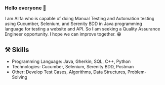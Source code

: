 ### Hello everyone 👋
I am Alifa who is capable of doing Manual Testing and Automation testing using Cucumber, Selenium, and Serenity BDD in Java programming language for testing a website and API. So I am seeking a Quality Assurance Engineer opportunity. I hope we can improve together. 😁

## ⚒ Skills
* Programming Language: Java, Gherkin, SQL, C++, Python
* Technologies: Cucumber, Selenium, Serenity BDD, Postman
* Other: Develop Test Cases, Algorithms, Data Structures, Problem-Solving


<!--
**alifalmr/alifalmr** is a ✨ _special_ ✨ repository because its `README.md` (this file) appears on your GitHub profile.

Here are some ideas to get you started:

- 🔭 I’m currently working on ...
- 🌱 I’m currently learning ...
- 👯 I’m looking to collaborate on ...
- 🤔 I’m looking for help with ...
- 💬 Ask me about ...
- 📫 How to reach me: ...
- 😄 Pronouns: ...
- ⚡ Fun fact: ...
-->
